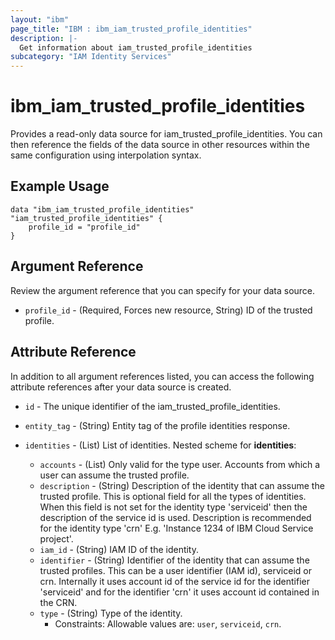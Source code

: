 ```yaml
---
layout: "ibm"
page_title: "IBM : ibm_iam_trusted_profile_identities"
description: |-
  Get information about iam_trusted_profile_identities
subcategory: "IAM Identity Services"
---
```


# ibm_iam_trusted_profile_identities

Provides a read-only data source for iam_trusted_profile_identities. You can then reference the fields of the data source in other resources within the same configuration using interpolation syntax.

## Example Usage

```hcl
data "ibm_iam_trusted_profile_identities" "iam_trusted_profile_identities" {
	profile_id = "profile_id"
}
```

## Argument Reference

Review the argument reference that you can specify for your data source.

* `profile_id` - (Required, Forces new resource, String) ID of the trusted profile.

## Attribute Reference

In addition to all argument references listed, you can access the following attribute references after your data source is created.

* `id` - The unique identifier of the iam_trusted_profile_identities.
* `entity_tag` - (String) Entity tag of the profile identities response.

* `identities` - (List) List of identities.
Nested scheme for **identities**:
	* `accounts` - (List) Only valid for the type user. Accounts from which a user can assume the trusted profile.
	* `description` - (String) Description of the identity that can assume the trusted profile. This is optional field for all the types of identities. When this field is not set for the identity type 'serviceid' then the description of the service id is used. Description is recommended for the identity type 'crn' E.g. 'Instance 1234 of IBM Cloud Service project'.
	* `iam_id` - (String) IAM ID of the identity.
	* `identifier` - (String) Identifier of the identity that can assume the trusted profiles. This can be a user identifier (IAM id), serviceid or crn. Internally it uses account id of the service id for the identifier 'serviceid' and for the identifier 'crn' it uses account id contained in the CRN.
	* `type` - (String) Type of the identity.
	  * Constraints: Allowable values are: `user`, `serviceid`, `crn`.

